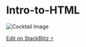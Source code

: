 # Intro-to-HTML

![Cocktail Image](https://user-images.githubusercontent.com/122821836/218286137-b413012f-a99b-42f5-bbb7-dc62560f7832.jpg)

[Edit on StackBlitz ⚡️](https://stackblitz.com/edit/js-rptxqj)
